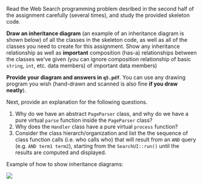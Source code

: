 Read the Web Search programming problem desribed in the second half of the assignment carefully (several times), and study the provided skeleton code.  

**Draw an inheritance diagram** (an example of an inheritance diagram is shown below) of all the classes in the skeleton code, as well as all of the classes you need to create for this assignment. Show any inheritance relationship as well as **important** composition (has-a) relationships between the classes we've given (you can ignore composition relationship of basic `string`, `int`, etc. data members) of important data members)

**Provide your diagram and answers in `q5.pdf`**.  You can use any drawing program you wish (hand-drawn and scanned is also fine **if you draw neatly**).

Next, provide an explanation for the following questions.  

1. Why do we have an abstract `PageParser` class, and why do we have a pure virtual `parse` function inside the `PageParser` class?
2. Why does the `Handler` class have a pure virtual `process` function? 
3. Consider the class hierarch/organization and list the the  sequence of class function calls (i.e. who calls who) that will result from an `AND` query (e.g. `AND term1 term2`), starting from the `SearchUI::run()` until the results are computed and displayed. 

Example of how to show inheritance diagrams:

<img src="{{site.baseurl}}/homework/img/classhierarchy.png">

